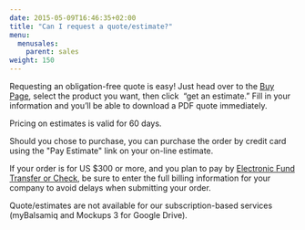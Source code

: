 ```yaml
---
date: 2015-05-09T16:46:35+02:00
title: "Can I request a quote/estimate?"
menu:
  menusales:
    parent: sales
weight: 150
---
```


Requesting an obligation-free quote is easy! Just head over to the [Buy Page](https://balsamiq.com/buy/), select the product you want, then click  “get an estimate.” Fill in your information and you’ll be able to download a PDF quote immediately.

Pricing on estimates is valid for 60 days.

Should you chose to purchase, you can purchase the order by credit card using the "Pay Estimate" link on your on-line estimate.

If your order is for US $300 or more, and you plan to pay by [Electronic Fund Transfer or Check](/sales/ordering/), be sure to enter the full billing information for your company to avoid delays when submitting your order.

Quote/estimates are not available for our subscription-based services (myBalsamiq and Mockups 3 for Google Drive).